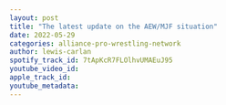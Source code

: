 ```yaml
---
layout: post
title: "The latest update on the AEW/MJF situation"
date: 2022-05-29
categories: alliance-pro-wrestling-network
author: lewis-carlan
spotify_track_id: 7tApKcR7FLOlhvUMAEuJ95
youtube_video_id: 
apple_track_id: 
youtube_metadata: 
---
```

